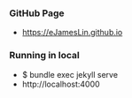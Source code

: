 ### GitHub Page 
- https://eJamesLin.github.io

### Running in local
- $ bundle exec jekyll serve
- http://localhost:4000
